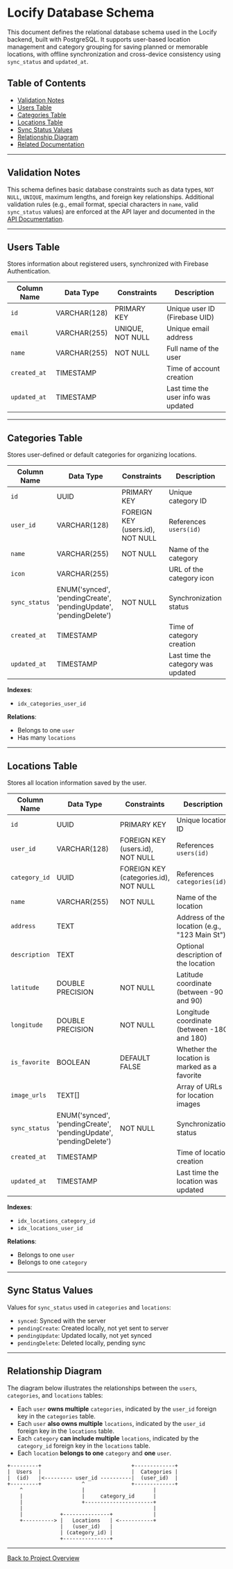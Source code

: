 # Locify Database Schema

This document defines the relational database schema used in the Locify backend, built with PostgreSQL. It supports user-based location management and category grouping for saving planned or memorable locations, with offline synchronization and cross-device consistency using `sync_status` and `updated_at`.

## Table of Contents
- [Validation Notes](#validation-notes)
- [Users Table](#users-table)
- [Categories Table](#categories-table)
- [Locations Table](#locations-table)
- [Sync Status Values](#sync-status-values)
- [Relationship Diagram](#relationship-diagram)
- [Related Documentation](#related-documentation)

---

## Validation Notes
This schema defines basic database constraints such as data types, `NOT NULL`, `UNIQUE`, maximum lengths, and foreign key relationships. Additional validation rules (e.g., email format, special characters in `name`, valid `sync_status` values) are enforced at the API layer and documented in the [API Documentation](../docs/Locify_API_Documentation.md).

---

## Users Table
Stores information about registered users, synchronized with Firebase Authentication.

| Column Name  | Data Type           | Constraints                       | Description                         |
|--------------|---------------------|-----------------------------------|-------------------------------------|
| `id`         | VARCHAR(128)        | PRIMARY KEY                       | Unique user ID (Firebase UID)       |
| `email`      | VARCHAR(255)        | UNIQUE, NOT NULL                  | Unique email address                |
| `name`       | VARCHAR(255)        | NOT NULL                          | Full name of the user               |
| `created_at` | TIMESTAMP           |                                   | Time of account creation            |
| `updated_at` | TIMESTAMP           |                                   | Last time the user info was updated |

---

## Categories Table
Stores user-defined or default categories for organizing locations.

| Column Name   | Data Type           | Constraints                                     | Description                                     |
|---------------|---------------------|-------------------------------------------------|-------------------------------------------------|
| `id`          | UUID                | PRIMARY KEY                                     | Unique category ID                              |
| `user_id`     | VARCHAR(128)        | FOREIGN KEY (users.id), NOT NULL                | References `users(id)`                          |
| `name`        | VARCHAR(255)        | NOT NULL                                        | Name of the category                            |
| `icon`        | VARCHAR(255)        |                                                 | URL of the category icon          |
| `sync_status` | ENUM('synced', 'pendingCreate', 'pendingUpdate', 'pendingDelete') | NOT NULL                    | Synchronization status                           |
| `created_at`  | TIMESTAMP           |                                                 | Time of category creation                       |
| `updated_at`  | TIMESTAMP           |                                                 | Last time the category was updated              |

**Indexes**:
- `idx_categories_user_id`

**Relations**:
- Belongs to one `user`
- Has many `locations`

---

## Locations Table
Stores all location information saved by the user.

| Column Name   | Data Type           | Constraints                                     | Description                                      |
|---------------|---------------------|-------------------------------------------------|--------------------------------------------------|
| `id`          | UUID                | PRIMARY KEY                                     | Unique location ID                               |
| `user_id`     | VARCHAR(128)        | FOREIGN KEY (users.id), NOT NULL                | References `users(id)`                           |
| `category_id` | UUID                | FOREIGN KEY (categories.id), NOT NULL           | References `categories(id)`                      |
| `name`        | VARCHAR(255)        | NOT NULL                                        | Name of the location                             |
| `address`     | TEXT                |                                                 | Address of the location (e.g., "123 Main St")     |
| `description` | TEXT                |                                                 | Optional description of the location             |
| `latitude`    | DOUBLE PRECISION    | NOT NULL                                        | Latitude coordinate (between -90 and 90)         |
| `longitude`   | DOUBLE PRECISION    | NOT NULL                                        | Longitude coordinate (between -180 and 180)      |
| `is_favorite` | BOOLEAN             | DEFAULT FALSE                                   | Whether the location is marked as a favorite      |
| `image_urls`  | TEXT[]              |                                                 | Array of URLs for location images                |
| `sync_status` | ENUM('synced', 'pendingCreate', 'pendingUpdate', 'pendingDelete') | NOT NULL                    | Synchronization status                           |
| `created_at`  | TIMESTAMP           |                                                 | Time of location creation                        |
| `updated_at`  | TIMESTAMP           |                                                 | Last time the location was updated                            |

**Indexes**:
- `idx_locations_category_id`
- `idx_locations_user_id`

**Relations**:
- Belongs to one `user`
- Belongs to one `category`

---

## Sync Status Values
Values for `sync_status` used in `categories` and `locations`:
- `synced`: Synced with the server
- `pendingCreate`: Created locally, not yet sent to server
- `pendingUpdate`: Updated locally, not yet synced
- `pendingDelete`: Deleted locally, pending sync

---

## Relationship Diagram
The diagram below illustrates the relationships between the `users`, `categories`, and `locations` tables:
- Each `user` **owns multiple** `categories`, indicated by the `user_id` foreign key in the `categories` table.
- Each `user` **also owns multiple** `locations`, indicated by the `user_id` foreign key in the `locations` table.
- Each `category` **can include multiple** `locations`, indicated by the `category_id` foreign key in the `locations` table.
- Each `location` **belongs to one** `category` and **one** `user`.

```text
+---------+                             +-------------+
|  Users  |                             |  Categories |
|  (id)   |<--------- user_id ----------|  (user_id)  |
+---------+             ^               +-------------+
    ^                   |                      |
    |                   |     category_id      |
    |                   +----------------------+
    |                                          |
    |            +---------------+             |
    +----------> |   Locations   | <-----------+
                 |   (user_id)   |
                 | (category_id) |
                 +---------------+
```

---

[Back to Project Overview](../README.md)
